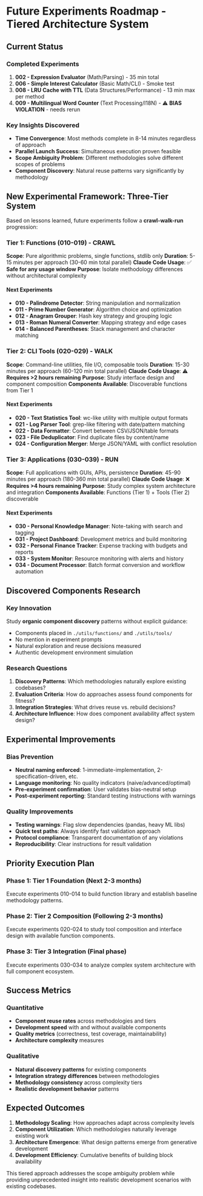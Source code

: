 # Future Experiments Roadmap - Tiered Architecture System

## Current Status

### Completed Experiments
1. **002 - Expression Evaluator** (Math/Parsing) - 35 min total
2. **006 - Simple Interest Calculator** (Basic Math/CLI) - Smoke test
3. **008 - LRU Cache with TTL** (Data Structures/Performance) - 13 min max per method
4. **009 - Multilingual Word Counter** (Text Processing/I18N) - ⚠️ **BIAS VIOLATION** - needs rerun

### Key Insights Discovered
- **Time Convergence**: Most methods complete in 8-14 minutes regardless of approach
- **Parallel Launch Success**: Simultaneous execution proven feasible
- **Scope Ambiguity Problem**: Different methodologies solve different scopes of problems
- **Component Discovery**: Natural reuse patterns vary significantly by methodology

## New Experimental Framework: Three-Tier System

Based on lessons learned, future experiments follow a **crawl-walk-run** progression:

### **Tier 1: Functions (010-019) - CRAWL**
**Scope**: Pure algorithmic problems, single functions, stdlib only
**Duration**: 5-15 minutes per approach (30-60 min total parallel)
**Claude Code Usage**: ✅ **Safe for any usage window**
**Purpose**: Isolate methodology differences without architectural complexity

#### Next Experiments
- **010 - Palindrome Detector**: String manipulation and normalization
- **011 - Prime Number Generator**: Algorithm choice and optimization
- **012 - Anagram Grouper**: Hash key strategy and grouping logic
- **013 - Roman Numeral Converter**: Mapping strategy and edge cases
- **014 - Balanced Parentheses**: Stack management and character matching

### **Tier 2: CLI Tools (020-029) - WALK**
**Scope**: Command-line utilities, file I/O, composable tools
**Duration**: 15-30 minutes per approach (60-120 min total parallel)
**Claude Code Usage**: ⚠️ **Requires >2 hours remaining**
**Purpose**: Study interface design and component composition
**Components Available**: Discoverable functions from Tier 1

#### Next Experiments
- **020 - Text Statistics Tool**: wc-like utility with multiple output formats
- **021 - Log Parser Tool**: grep-like filtering with date/pattern matching
- **022 - Data Formatter**: Convert between CSV/JSON/table formats
- **023 - File Deduplicator**: Find duplicate files by content/name
- **024 - Configuration Merger**: Merge JSON/YAML with conflict resolution

### **Tier 3: Applications (030-039) - RUN**
**Scope**: Full applications with GUIs, APIs, persistence
**Duration**: 45-90 minutes per approach (180-360 min total parallel)
**Claude Code Usage**: ❌ **Requires >4 hours remaining**
**Purpose**: Study complex system architecture and integration
**Components Available**: Functions (Tier 1) + Tools (Tier 2) discoverable

#### Next Experiments
- **030 - Personal Knowledge Manager**: Note-taking with search and tagging
- **031 - Project Dashboard**: Development metrics and build monitoring
- **032 - Personal Finance Tracker**: Expense tracking with budgets and reports
- **033 - System Monitor**: Resource monitoring with alerts and history
- **034 - Document Processor**: Batch format conversion and workflow automation

## Discovered Components Research

### Key Innovation
Study **organic component discovery** patterns without explicit guidance:
- Components placed in `./utils/functions/` and `./utils/tools/`
- No mention in experiment prompts
- Natural exploration and reuse decisions measured
- Authentic development environment simulation

### Research Questions
1. **Discovery Patterns**: Which methodologies naturally explore existing codebases?
2. **Evaluation Criteria**: How do approaches assess found components for fitness?
3. **Integration Strategies**: What drives reuse vs. rebuild decisions?
4. **Architecture Influence**: How does component availability affect system design?

## Experimental Improvements

### Bias Prevention
- **Neutral naming enforced**: 1-immediate-implementation, 2-specification-driven, etc.
- **Language monitoring**: No quality indicators (naive/advanced/optimal)
- **Pre-experiment confirmation**: User validates bias-neutral setup
- **Post-experiment reporting**: Standard testing instructions with warnings

### Quality Improvements
- **Testing warnings**: Flag slow dependencies (pandas, heavy ML libs)
- **Quick test paths**: Always identify fast validation approach
- **Protocol compliance**: Transparent documentation of any violations
- **Reproducibility**: Clear instructions for result validation

## Priority Execution Plan

### Phase 1: Tier 1 Foundation (Next 2-3 months)
Execute experiments 010-014 to build function library and establish baseline methodology patterns.

### Phase 2: Tier 2 Composition (Following 2-3 months)
Execute experiments 020-024 to study tool composition and interface design with available function components.

### Phase 3: Tier 3 Integration (Final phase)
Execute experiments 030-034 to analyze complex system architecture with full component ecosystem.

## Success Metrics

### Quantitative
- **Component reuse rates** across methodologies and tiers
- **Development speed** with and without available components
- **Quality metrics** (correctness, test coverage, maintainability)
- **Architecture complexity** measures

### Qualitative
- **Natural discovery patterns** for existing components
- **Integration strategy differences** between methodologies
- **Methodology consistency** across complexity tiers
- **Realistic development behavior** patterns

## Expected Outcomes

1. **Methodology Scaling**: How approaches adapt across complexity levels
2. **Component Utilization**: Which methodologies naturally leverage existing work
3. **Architecture Emergence**: What design patterns emerge from generative development
4. **Development Efficiency**: Cumulative benefits of building block availability

This tiered approach addresses the scope ambiguity problem while providing unprecedented insight into realistic development scenarios with existing codebases.
